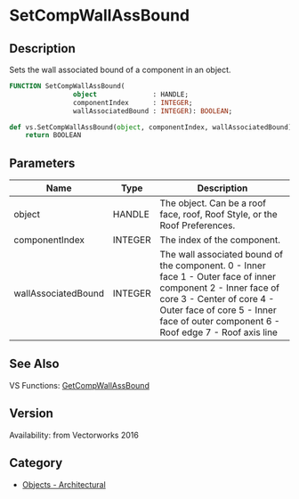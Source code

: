 # SetCompWallAssBound

## Description
Sets the wall associated bound of a component in an object.

```pascal
FUNCTION SetCompWallAssBound(
				object              : HANDLE;
				componentIndex      : INTEGER;
				wallAssociatedBound : INTEGER): BOOLEAN;
```

```python
def vs.SetCompWallAssBound(object, componentIndex, wallAssociatedBound):
    return BOOLEAN
```

## Parameters
|Name|Type|Description|
|---|---|---|
|object|HANDLE|The object. Can be a roof face, roof, Roof Style, or the Roof Preferences.|
|componentIndex|INTEGER|The index of the component.|
|wallAssociatedBound|INTEGER|The wall associated bound of the component.  0 - Inner face 1 - Outer face of inner component 2 - Inner face of core 3 - Center of core 4 - Outer face of core 5 - Inner face of outer component 6 - Roof edge 7 - Roof axis line|

## See Also
VS Functions:
[GetCompWallAssBound](GetCompWallAssBound.md)

## Version
Availability: from Vectorworks 2016

## Category
* [Objects - Architectural](../Categories/Objects%20-%20Architectural.md)
